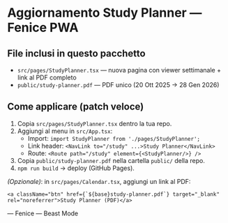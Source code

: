 # Aggiornamento Study Planner — Fenice PWA

## File inclusi in questo pacchetto
- `src/pages/StudyPlanner.tsx` — nuova pagina con viewer settimanale + link al PDF completo
- `public/study-planner.pdf` — PDF unico (20 Ott 2025 → 28 Gen 2026)

## Come applicare (patch veloce)
1. Copia `src/pages/StudyPlanner.tsx` dentro la tua repo.
2. Aggiungi al menu in `src/App.tsx`:
   - Import: `import StudyPlanner from './pages/StudyPlanner';`
   - Link header: `<NavLink to="/study" ...>Study Planner</NavLink>`
   - Route: `<Route path="/study" element={<StudyPlanner/>} />`
3. Copia `public/study-planner.pdf` nella cartella `public/` della repo.
4. `npm run build` → deploy (GitHub Pages).

*(Opzionale)*: in `src/pages/Calendar.tsx`, aggiungi un link al PDF:
```tsx
<a className="btn" href={`${base}study-planner.pdf`} target="_blank" rel="noreferrer">Study Planner (PDF)</a>
```

— Fenice — Beast Mode